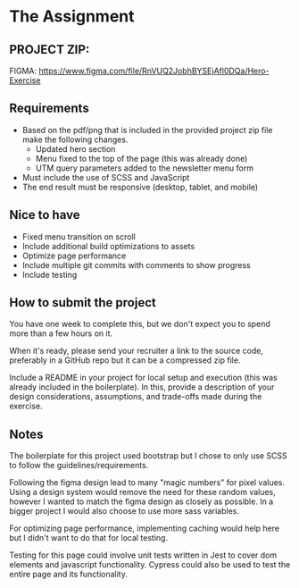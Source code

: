 # The Assignment
## PROJECT ZIP: 
FIGMA: https://www.figma.com/file/RnVUQ2JobhBYSEjAfl0DQa/Hero-Exercise

## Requirements
* Based on the pdf/png that is included in the provided project zip file make the following changes.
  - Updated hero section
  - Menu fixed to the top of the page (this was already done)
  - UTM query parameters added to the newsletter menu form
* Must include the use of SCSS and JavaScript
* The end result must be responsive (desktop, tablet, and mobile)

## Nice to have
* Fixed menu transition on scroll
* Include additional build optimizations to assets
* Optimize page performance
* Include multiple git commits with comments to show progress
* Include testing


## How to submit the project
You have one week to complete this, but we don't expect you to spend more than a few hours on it.

When it's ready, please send your recruiter a link to the source code, preferably in a GitHub repo but it can be a compressed zip file.

Include a README in your project for local setup and execution (this was already included in the boilerplate). In this, provide a description of your design considerations, assumptions, and trade-offs made during the exercise.


## Notes
The boilerplate for this project used bootstrap but I chose to only use SCSS to follow the guidelines/requirements. 

Following the figma design lead to many "magic numbers" for pixel values. Using a design system would remove the need for these random values, however I wanted to match the figma design as closely as possible. In a bigger project I would also choose to use more sass variables. 

For optimizing page performance, implementing caching would help here but I didn't want to do that for local testing. 

Testing for this page could involve unit tests written in Jest to cover dom elements and javascript functionality. Cypress could also be used to test the entire page and its functionality.


